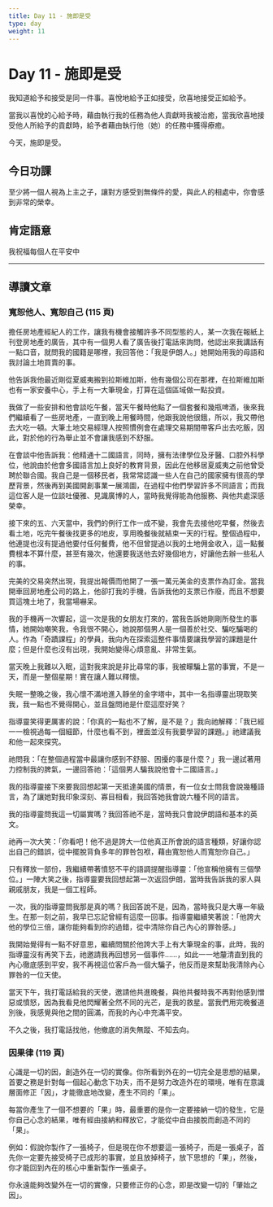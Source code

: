 ```yaml
---
title: Day 11 - 施即是受
type: day
weight: 11
---
```


# Day 11 - 施即是受

我知道給予和接受是同一件事。喜悅地給予正如接受，欣喜地接受正如給予。

當我以喜悅的心給予時，藉由執行我的任務為他人貢獻時我被治癒，當我欣喜地接受他人所給予的貢獻時，給予者藉由執行他（她）的任務中獲得療癒。

今天，施即是受。


## 今日功課

至少將一個人視為上主之子，讓對方感受到無條件的愛，與此人的相處中，你會感到非常的榮幸。

## 肯定語意

我祝福每個人在平安中

---

## 導讀文章

### 寬恕他人、寬恕自己 (115 頁)

擔任房地產經紀人的工作，讓我有機會接觸許多不同型態的人，某一次我在報紙上刊登房地產的廣告，其中有一個男人看了廣告後打電話來詢問，他認出來我講話有一點口音，就問我的國籍是哪裡，我回答他：「我是伊朗人。」她開始用我的母語和我討論土地買賣的事。

他告訴我他最近剛從夏威夷搬到拉斯維加斯，他有幾個公司在那裡，在拉斯維加斯也有一家安養中心，手上有一大筆現金，打算在這個區域做一點投資。

我做了一些安排和他會談吃午餐，當天午餐時他點了一個套餐和幾瓶啤酒，後來我們繼續看了一些房地產，一直到晚上用餐時間，他跟我說他很餓，所以，我又帶他去大吃一頓。大筆土地交易經理人按照慣例會在處理交易期間帶客戶出去吃飯，因此，對於他的行為舉止並不會讓我感到不舒服。

在會談中他告訴我：他精通十二國語言，同時，擁有法律學位及牙醫、口腔外科學位，他說由於他會多國語言加上良好的教育背景，因此在他移居夏威夷之前他曾受聘於聯合國。我自己是一個移民者，我常常認識一些人在自己的國家擁有很高的學歷背景，然後再到美國開創事業一展鴻圖，在過程中他們學習許多不同語言；而我這位客人是一位談吐優雅、見識廣博的人，當時我覺得能為他服務、與他共處深感榮幸。

接下來的五、六天當中，我們的例行工作一成不變，我會先去接他吃早餐，然後去看土地，吃完午餐後找更多的地皮，享用晚餐後就結束一天的行程。整個過程中，他連提也沒有提過他要付任何餐費，他不但曾提過以我的土地佣金收入，這一點餐費根本不算什麼，甚至有幾次，他還要我送他去好幾個地方，好讓他去辦一些私人的事。

完美的交易突然出現，我提出報價而他開了一張一萬元美金的支票作為訂金。當我開車回房地產公司的路上，他卻打我的手機，告訴我他的支票已作廢，而且不想要買這塊土地了，我當場嚇呆。

我的手機再一次響起，這一次是我的女朋友打來的，當我告訴她剛剛所發生的事情，她開始嘲笑我，令我很不開心，她說那個男人是一個善於社交、騙吃騙喝的人。作為「奇蹟課程」的學員，我向內在探索這整件事情要讓我學習的課題是什麼；但是什麼也沒有出現，我開始變得心煩意亂、非常生氣。

當天晚上我難以入眠，這對我來說是非比尋常的事，我被矇騙上當的事實，不是一天，而是一整個星期！實在讓人難以釋懷。

失眠一整晚之後，我心懷不滿地進入靜坐的金字塔中，其中一名指導靈出現取笑我，我一點也不覺得開心，並且盤問祂是什麼這麼好笑？

指導靈笑得更厲害的說：「你真的一點也不了解，是不是？」我向祂解釋：「我已經一一檢視過每一個細節，什麼也看不到，裡面並沒有我要學習的課題。」祂建議我和他一起來探究。

祂問我：「在整個過程當中最讓你感到不舒服、困擾的事是什麼？」我一邊試著用力控制我的脾氣，一邊回答祂：「這個男人騙我說他會十二國語言。」

我的指導靈接下來要我回想起第一天抵達美國的情景，有一位女士問我會說幾種語言，為了讓她對我印象深刻、寡目相看，我回答她我會說六種不同的語言。

我的指導靈問我這一切屬實嗎？我回答祂不是，當時我只會說伊朗語和基本的英文。

祂再一次大笑：「你看吧！他不過是誇大一位他真正所會說的語言種類，好讓你認出自己的錯誤，從中擺脫背負多年的罪咎包袱，藉由寬恕他人而寬恕你自己。」

只有釋放一部份，我繼續帶著憤怒不平的語調提醒指導靈：「他宣稱他擁有三個學位。」一陣大笑之後，指導靈要我回想起第一次返回伊朗，當時我告訴我的家人與親戚朋友，我是一個工程師。

一次，我的指導靈問我那是真的嗎？我回答說不是，因為，當時我只是大專一年級生。在那一刻之前，我早已忘記曾經有這麼一回事。指導靈繼續笑著說：「他誇大他的學位三倍，讓你能夠看到你的過錯，從中清除你自己內心的罪咎感。」

我開始覺得有一點不好意思，繼續問關於他誇大手上有大筆現金的事，此時，我的指導靈沒有再笑下去，祂邀請我再回想另一個事件……，如此一一地釐清直到我的內心徹底感到平安，我不再視這位客戶為一個大騙子，他反而是來幫助我清除內心罪咎的一位天使。

當天下午，我打電話給我的天使，邀請他共進晚餐，與他共餐時我不再對他感到憎惡或憤怒，因為我看見他閃耀著全然不同的光芒，是我的救星。當我們用完晚餐道別後，我感覺與他之間的圓滿，而我的內心中充滿平安。

不久之後，我打電話找他，他撤底的消失無蹤、不知去向。

### 因果律 (119 頁)

心識是一切的因，創造外在一切的實像。你所看到外在的一切完全是思想的結果，首要之務是針對每一個起心動念下功夫，而不是努力改造外在的環境，唯有在意識層面修正「因」，才能徹底地改變，產生不同的「果」。

每當你產生了一個不想要的「果」時，最重要的是你一定要接納一切的發生，它是你自己心念的結果，唯有經由接納和釋放它，才能從中自由接脫而創造不同的「果」。

例如：假說你製作了一張椅子，但是現在你不想要這一張椅子，而是一張桌子，首先你一定要先接受椅子已成形的事實，並且放掉椅子，放下思想的「果」，然後，你才能回到內在的核心中重新製作一張桌子。

你永遠能夠改變外在一切的實像，只要修正你的心念，即是改變一切的「肇始之因」。
